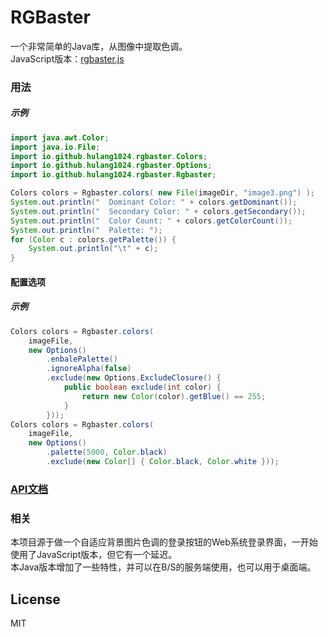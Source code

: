 # RGBaster
一个非常简单的Java库，从图像中提取色调。  
JavaScript版本：[rgbaster.js](https://github.com/briangonzalez/rgbaster.js)  


### 用法
##### 示例
```java
import java.awt.Color;
import java.io.File;
import io.github.hulang1024.rgbaster.Colors;
import io.github.hulang1024.rgbaster.Options;
import io.github.hulang1024.rgbaster.Rgbaster;

Colors colors = Rgbaster.colors( new File(imageDir, "image3.png") );
System.out.println("  Dominant Color: " + colors.getDominant());
System.out.println("  Secondary Color: " + colors.getSecondary());
System.out.println("  Color Count: " + colors.getColorCount());
System.out.println("  Palette: ");
for (Color c : colors.getPalette()) {
    System.out.println("\t" + c);
}
```

#### 配置选项

##### 示例
```java
Colors colors = Rgbaster.colors(
    imageFile,
    new Options()
        .enbalePalette()
        .ignoreAlpha(false)
        .exclude(new Options.ExcludeClosure() {
            public boolean exclude(int color) {
                return new Color(color).getBlue() == 255;
            }
        }));
Colors colors = Rgbaster.colors(
    imageFile,
    new Options()
        .palette(5000, Color.black)
        .exclude(new Color[] { Color.black, Color.white }));
```


### [API文档](https://hulang1024.github.io/rgbaster/doc/index.html)


### 相关
本项目源于做一个自适应背景图片色调的登录按钮的Web系统登录界面，一开始使用了JavaScript版本，但它有一个延迟。  
本Java版本增加了一些特性，并可以在B/S的服务端使用，也可以用于桌面端。


License
-------
MIT
